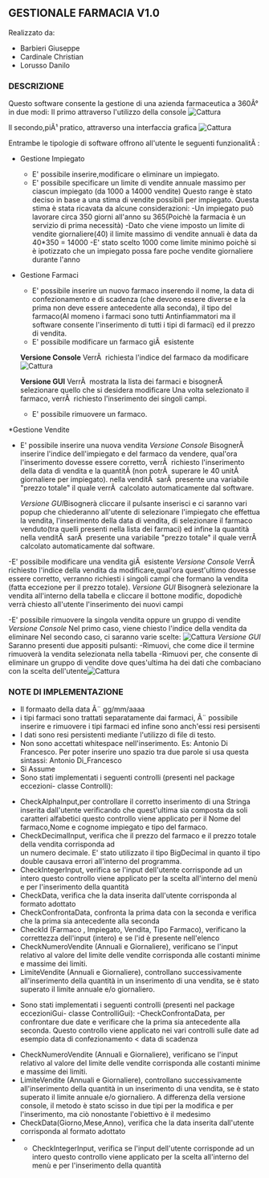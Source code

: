 

## GESTIONALE FARMACIA V1.0
Realizzato da: 

* Barbieri Giuseppe
* Cardinale Christian
* Lorusso Danilo

### DESCRIZIONE
Questo software consente la gestione di una azienda farmaceutica a 360Â° in due modi: 
Il primo attraverso l'utilizzo della console ![Cattura](https://user-images.githubusercontent.com/76106261/123839950-0dd89780-d90e-11eb-99c0-2295905f6b23.PNG)


Il secondo,piÃ¹ pratico, attraverso una interfaccia grafica ![Cattura](https://user-images.githubusercontent.com/76106261/123836814-660d9a80-d90a-11eb-8a06-ae7e6fffc4ea.PNG)


Entrambe le tipologie di software offrono all'utente le seguenti funzionalitÃ :
* Gestione Impiegato
  - E' possibile inserire,modificare o eliminare un impiegato.
  - E' possibile specificare un limite di vendite annuale massimo per ciascun impiegato (da 1000 a 14000 vendite)
  Questo range è stato deciso in base a una stima di vendite possibili per impiegato. Questa stima è stata ricavata da alcune considerazioni:
  -Un impiegato può lavorare circa 350 giorni all'anno su 365(Poichè la farmacia è un servizio di prima necessità)
  -Dato che viene imposto un limite di vendite giornaliere(40) il limite massimo di vendite annuali è data da 40*350 = 14000
  -E' stato scelto 1000 come limite minimo poichè si è ipotizzato che un impiegato possa fare poche vendite giornaliere durante l'anno  
    
* Gestione Farmaci
  - E' possibile inserire un nuovo farmaco inserendo il nome,
    la data di confezionamento e di scadenza (che devono essere diverse e la prima non deve essere antecedente alla seconda),
    il tipo del farmaco(Al momeno i farmaci sono tutti Antinfiammatori ma il software consente l'inserimento di tutti i tipi di farmaci)
    ed il prezzo di vendita.
   - E' possibile modificare un farmaco giÃ  esistente
   
    **Versione Console** VerrÃ  richiesta l'indice del farmaco da modificare ![Cattura](https://user-images.githubusercontent.com/76106261/123837168-d0263f80-d90a-11eb-89c3-6ebd8e47b323.PNG)

    
    **Versione GUI** VerrÃ  mostrata la lista dei farmaci e bisognerÃ  selezionare quello che si desidera modificare
    Una volta selezionato il farmaco, verrÃ  richiesto l'inserimento dei singoli campi.
    
   - E' possibile rimuovere un farmaco.

*Gestione Vendite
  - E' possibile inserire una nuova vendita 
    *Versione Console* BisognerÃ  inserire l'indice dell'impiegato e del farmaco da vendere, qual'ora l'inserimento dovesse essere corretto,
    verrÃ  richiesto l'inserimento della data di vendita e la quantitÃ (non potrÃ  superare le 40 unitÃ  giornaliere per impiegato).
    nella venditÃ  sarÃ  presente una variabile "prezzo totale" il quale verrÃ  calcolato automaticamente dal software.
    
    *Versione GUI*Bisognerà cliccare il pulsante inserisci e ci saranno vari popup che chiederanno all'utente di selezionare l'impiegato che effettua la vendita,
    l'inserimento della data di vendita, di selezionare il farmaco venduto(tra quelli presenti nella lista dei farmaci) ed infine la quantità 
    nella venditÃ  sarÃ  presente una variabile "prezzo totale" il quale verrÃ  calcolato automaticamente dal software.
    
    
   -E' possibile modificare una vendita giÃ  esistente
    *Versione Console* VerrÃ  richiesto l'indice della vendita da modificare,qual'ora quest'ultimo dovesse  essere corretto,
    verranno richiesti i singoli campi che formano la vendita (fatta eccezione per il prezzo totale).
    *Versione GUI*
    Bisognerà selezionare la vendita all'interno della tabella e cliccare il bottone modific, dopodichè verrà chiesto all'utente l'inserimento dei nuovi campi
    
   -E' possibile rimuovere la singola vendita oppure un gruppo di vendite
      *Versione Console* 
        Nel primo caso, viene chiesto l'indice della vendita da eliminare
        Nel secondo caso, ci saranno varie scelte: ![Cattura](https://user-images.githubusercontent.com/76106261/123837970-ba654a00-d90b-11eb-9445-debeb68ce25c.PNG)
       *Versione GUI*
       Saranno presenti due appositi pulsanti:
        -Rimuovi, che come dice il termine rimuoverà la vendita selezionata nella tabella
        -Rimuovi per, che consente di eliminare un gruppo di vendite dove ques'ultima ha dei dati che combaciano con la scelta dell'utente![Cattura](https://user-images.githubusercontent.com/76106261/123838364-3790bf00-d90c-11eb-90e5-1001996e0b24.PNG)

        
 
### NOTE DI IMPLEMENTAZIONE
* Il formaato della data Ã¨ gg/mm/aaaa
* i tipi farmaci sono trattati separatamente dai farmaci, Ã¨ possibile inserire e rimuovere i tipi farmaci ed infine sono anch'essi resi persisenti
* I dati sono resi persistenti mediante l'utilizzo di file di testo.
* Non sono accettati whitespace nell'inserimento. Es: Antonio Di Francesco. Per poter inserire uno spazio tra due parole si usa questa sintassi: Antonio Di_Francesco
* Si Assume 
* Sono stati implementati i seguenti controlli (presenti nel package eccezioni- classe Controlli):
 - CheckAlphaInput,per controllare il corretto inserimento di una Stringa inserita dall'utente verificando che quest'ultima sia composta da soli caratteri alfabetici 
     questo controllo viene applicato per il Nome del farmaco,Nome e cognome impiegato e tipo del farmaco. 
 - CheckDecimalInput, verifica che il prezzo del farmaco e il prezzo totale della vendita corrisponda ad   
    un numero decimale. E' stato utilizzato il tipo BigDecimal in quanto il tipo double causava errori all'interno del programma.
 - CheckIntegerInput, verifica se l'input dell'utente corrisponde ad un intero questo controllo viene applicato per la scelta all'interno del menù e 
    per l'inserimento della quantità
 - CheckData, verifica che la data inserita dall'utente corrisponda al formato adottato 
 - CheckConfrontaData, confronta la prima data con la seconda e verifica che la prima sia antecedente alla seconda 
 - CheckId (Farmaco , Impiegato, Vendita, Tipo Farmaco), verificano la correttezza dell'input (intero) e se l'id è presente  nell'elenco 
 - CheckNumeroVendite (Annuali e Giornaliere), verificano se l'input relativo al valore del limite delle  vendite corrisponda alle costanti minime e massime dei limiti.
 - LimiteVendite (Annuali e Giornaliere), controllano successivamente  all'inserimento della quantità in un inserimento  di una vendita, se è stato superato il limite annuale        e/o giornaliero.
* Sono stati implementati i seguenti controlli (presenti nel package eccezioniGui- classe ControlliGui): 
 -CheckConfrontaData, per confrontare due date e verificare che la prima sia antecedente alla seconda. Questo controllo viene applicato nei vari controlli sulle date ad esempio     data di confezionamento < data di scadenza
 - CheckNumeroVendite (Annuali e Giornaliere), verificano se l'input relativo al valore del limite delle  vendite corrisponda alle costanti minime e massime dei limiti.
 - LimiteVendite (Annuali e Giornaliere), controllano successivamente  all'inserimento della quantità in un inserimento  di una vendita, se è stato superato il limite annuale        e/o giornaliero. A differenza della versione console, il metodo è stato scisso in due tipi per la modifica e per l'inserimento, ma ciò nonostante l'obiettivo è il medesimo
 - CheckData(Giorno,Mese,Anno), verifica che la data inserita dall'utente corrisponda al formato adottato 
 -  - CheckIntegerInput, verifica se l'input dell'utente corrisponde ad un intero questo controllo viene applicato per la scelta all'interno del menù e 
    per l'inserimento della quantità
